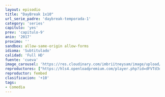 ```yaml
---
layout: episodio
title: "DayBreak 1x10"
url_serie_padre: 'daybreak-temporada-1'
category: 'series'
capitulo: 'yes'
prev: 'capitulo-9'
anio: '2017'
proximo: ''
sandbox: allow-same-origin allow-forms
idioma: 'Subtitulado'
calidad: 'Full HD'
fuente: 'cueva'
image_carousel: 'https://res.cloudinary.com/imbriitneysam/image/upload/v1546638640/casa-papel-1-poster-min.jpg'
reproductores: ["https://hls4.openloadpremium.com/player.php?id=dFVTd3dyMXN5dVJENEh0cUNJN0JuRG9zVkJGV1h0YXhXdzFITDNFMVZpWnRzQ1ZNWmdhR2RKUTJjQytnZExNV2tSR2VRRWp2RXo4bEdQK04wSEJDeWc9PQ&sub=https://sub.cuevana2.io/vtt-sub/sub7/Daybreak.S01E10.vtt","https://player.cuevana2.io/irgotoolp.php?url=eTllbW9hZHpYNURLejlaalg2T3BsYy9PMHNTV29hYWVuY3JYMEpHVm9LRm9uWlRYbTVKL201K3hmZGlRMEphbmFRPT0&sub=https://sub.cuevana2.io/vtt-sub/sub7/Daybreak.S01E10.vtt","https://tutumeme.net/embed/player.php?u=bXQ3ajJOaW1wcFRGcEs2VW5XRGExTlRPMytmUnc3bHVwcWhoenVIUjI5SHF5TlNwc0taaG1jN2gwZHZSNTlIRHVhV2tZWitkNUtDVDNOL1ZvYW1rYjJabW9LZWQ"]
reproductor: fembed
clasificacion: '+10'
tags:
- Comedia
---
```












